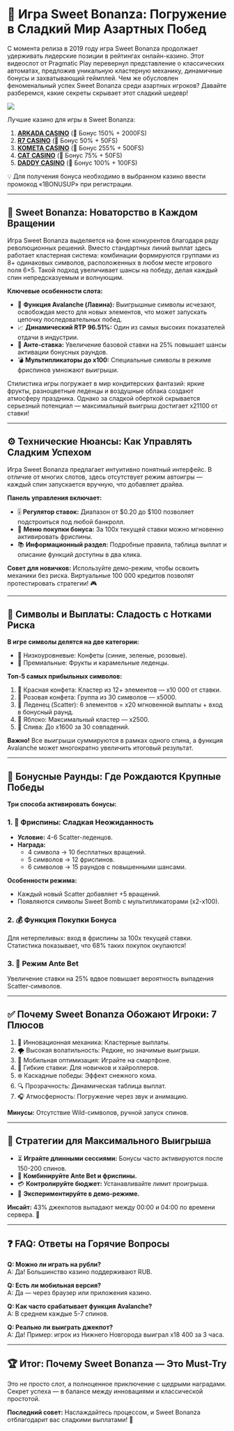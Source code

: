 # 🎰 Игра Sweet Bonanza: Погружение в Сладкий Мир Азартных Побед

С момента релиза в 2019 году игра Sweet Bonanza продолжает удерживать лидерские позиции в рейтингах онлайн-казино. Этот видеослот от Pragmatic Play перевернул представление о классических автоматах, предложив уникальную кластерную механику, динамичные бонусы и захватывающий геймплей. Чем же обусловлен феноменальный успех Sweet Bonanza среди азартных игроков? Давайте разберемся, какие секреты скрывает этот сладкий шедевр!

[![](https://i.ibb.co/ZzLZ50qX/sweet-bonanza-tile.jpg)](https://clck.ru/3Hr27o)

Лучшие казино для игры в Sweet Bonanza:

1. **[ARKADA CASINO](https://clck.ru/3Hr27o "ARKADA CASINO")** (🎁 Бонус 150% + 2000FS)
2. **[R7 CASINO](https://clck.ru/3HsT58 "R7 CASINO")** (🎁 Бонус 50% + 50FS)
3. **[KOMETA CASINO](https://clck.ru/3JHf2X "KOMETA CASINO")** (🎁 Бонус 255% + 500FS)
4. **[CAT CASINO](https://clck.ru/3HsTGi "CAT CASINO")** (🎁 Бонус 75% + 50FS)
5. **[DADDY CASINO](https://clck.ru/3HsTSj "DADDY CASINO")** (🎁 Бонус 100% + 100FS)

💡 Для получения бонуса необходимо в выбранном казино ввести промокод «1BONUSUP» при регистрации.

---

## 🚀 Sweet Bonanza: Новаторство в Каждом Вращении

Игра Sweet Bonanza выделяется на фоне конкурентов благодаря ряду революционных решений. Вместо стандартных линий выплат здесь работает кластерная система: комбинации формируются группами из 8+ одинаковых символов, расположенных в любом месте игрового поля 6×5. Такой подход увеличивает шансы на победу, делая каждый спин непредсказуемым и волнующим.

**Ключевые особенности слота:**
- 🍬 **Функция Avalanche (Лавина):** Выигрышные символы исчезают, освобождая место для новых элементов, что может запускать цепочку последовательных побед.
- 📈 **Динамический RTP 96.51%:** Один из самых высоких показателей отдачи в индустрии.
- 💎 **Анте-ставка:** Увеличение базовой ставки на 25% повышает шансы активации бонусных раундов.
- 💣 **Мультипликаторы до х100:** Специальные символы в режиме фриспинов умножают выигрыши.

Стилистика игры погружает в мир кондитерских фантазий: яркие фрукты, разноцветные леденцы и воздушные облака создают атмосферу праздника. Однако за сладкой оберткой скрывается серьезный потенциал — максимальный выигрыш достигает х21100 от ставки!

---

## ⚙️ Технические Нюансы: Как Управлять Сладким Успехом

Игра Sweet Bonanza предлагает интуитивно понятный интерфейс. В отличие от многих слотов, здесь отсутствует режим автоигры — каждый спин запускается вручную, что добавляет драйва.

**Панель управления включает:**
- 🎚️ **Регулятор ставок:** Диапазон от $0.20 до $100 позволяет подстроиться под любой банкролл.
- 🛒 **Меню покупки бонуса:** За 100х текущей ставки можно мгновенно активировать фриспины.
- 📚 **Информационный раздел:** Подробные правила, таблица выплат и описание функций доступны в два клика.

**Совет для новичков:** Используйте демо-режим, чтобы освоить механики без риска. Виртуальные 100 000 кредитов позволят протестировать стратегии! 🎮

---

## 🍎 Символы и Выплаты: Сладость с Нотками Риска

**В игре символы делятся на две категории:**
- 🍬 Низкоуровневые: Конфеты (синие, зеленые, розовые).
- 🍇 Премиальные: Фрукты и карамельные леденцы.

**Топ-5 самых прибыльных символов:**
1. 🍭 Красная конфета: Кластер из 12+ элементов — х10 000 от ставки.
2. 🍬 Розовая конфета: Группа из 30 символов — х5000.
3. 🍫 Леденец (Scatter): 6 элементов = х20 мгновенной выплаты + вход в бонусный раунд.
4. 🍎 Яблоко: Максимальный кластер — х2500.
5. 🍒 Слива: До х1600 за 30 совпадений.

**Важно!** Все выигрыши суммируются в рамках одного спина, а функция Avalanche может многократно увеличить итоговый результат.

---

## 🎁 Бонусные Раунды: Где Рождаются Крупные Победы

**Три способа активировать бонусы:**

### 1. 🎉 Фриспины: Сладкая Неожиданность
- **Условие:** 4-6 Scatter-леденцов.
- **Награда:**  
  - 4 символа → 10 бесплатных вращений.  
  - 5 символов → 12 фриспинов.  
  - 6 символов → 15 раундов с повышенными шансами.  

**Особенности режима:**  
- Каждый новый Scatter добавляет +5 вращений.  
- Появляются символы Sweet Bomb с мультипликаторами (х2-х100).  

### 2. 💰 Функция Покупки Бонуса  
Для нетерпеливых: вход в фриспины за 100х текущей ставки. Статистика показывает, что 68% таких покупок окупаются!  

### 3. 🚀 Режим Ante Bet  
Увеличение ставки на 25% вдвое повышает вероятность выпадения Scatter-символов.  

---

## ✅ Почему Sweet Bonanza Обожают Игроки: 7 Плюсов  
1. 🎯 Инновационная механика: Кластерные выплаты.  
2. 🌪️ Высокая волатильность: Редкие, но значимые выигрыши.  
3. 📱 Мобильная оптимизация: Играйте на смартфоне.  
4. 💸 Гибкие ставки: Для новичков и хайроллеров.  
5. ❄️ Каскадные победы: Эффект снежного кома.  
6. 🔍 Прозрачность: Динамическая таблица выплат.  
7. 🎧 Атмосферность: Погружение через звук и анимацию.  

**Минусы:** Отсутствие Wild-символов, ручной запуск спинов.  

---

## 📌 Стратегии для Максимального Выигрыша  
- ⏳ **Играйте длинными сессиями:** Бонусы часто активируются после 150-200 спинов.  
- 🔄 **Комбинируйте Ante Bet и фриспины.**  
- 💳 **Контролируйте бюджет:** Устанавливайте лимит проигрыша.  
- 🧪 **Экспериментируйте в демо-режиме.**  

**Инсайт:** 43% джекпотов выпадают между 00:00 и 04:00 по времени сервера. 🌙  

---

## ❓ FAQ: Ответы на Горячие Вопросы  
**Q: Можно ли играть на рубли?**  
A: Да! Большинство казино поддерживают RUB.  

**Q: Есть ли мобильная версия?**  
A: Да — через браузер или приложения казино.  

**Q: Как часто срабатывает функция Avalanche?**  
A: В среднем каждые 5-7 спинов.  

**Q: Реально ли выиграть джекпот?**  
A: Да! Пример: игрок из Нижнего Новгорода выиграл х18 400 за 3 часа.  

---

## 🏆 Итог: Почему Sweet Bonanza — Это Must-Try  
Это не просто слот, а полноценное приключение с щедрыми наградами. Секрет успеха — в балансе между инновациями и классической простотой.  

**Последний совет:** Наслаждайтесь процессом, и Sweet Bonanza отблагодарит вас сладкими выплатами! 🍭 



